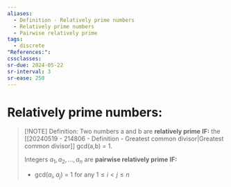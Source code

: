 ```yaml
---
aliases:
  - Definition - Relatively prime numbers
  - Relatively prime numbers
  - Pairwise relatively prime
tags:
  - discrete
"References:": 
cssclasses: 
sr-due: 2024-05-22
sr-interval: 3
sr-ease: 250
---
```

# Relatively prime numbers: 

> [!NOTE] Definition: 
> Two numbers a and b are **relatively prime**
> **IF:** the [[20240519 - 214806 - Definition - Greatest common divisor|Greatest common divisor]] gcd(a,b) = 1.
> 
> Integers $a_1,a_2,…,a_n$ are **pairwise relatively prime** 
> **IF:** 
> + gcd($a_i, a_j$) = 1 for any $1 \leq i < j \leq n$


